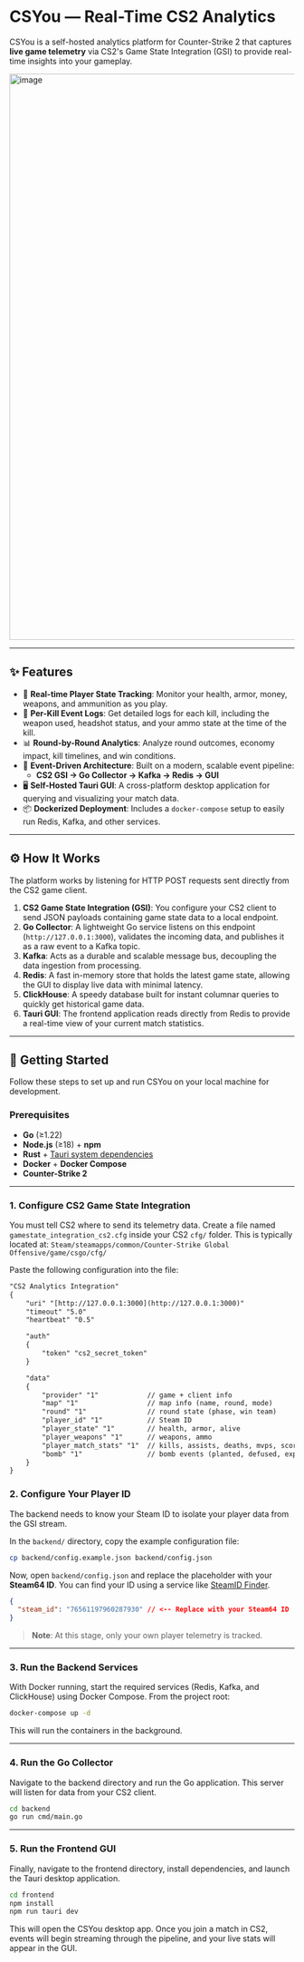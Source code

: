# CSYou — Real-Time CS2 Analytics

CSYou is a self-hosted analytics platform for Counter-Strike 2 that captures **live game telemetry** via CS2's Game State Integration (GSI) to provide real-time insights into your gameplay.

<img width="1908" height="999" alt="image" src="https://github.com/user-attachments/assets/890a1dcb-b7aa-4def-b98c-ee1c79edafa3" />

---

## ✨ Features

-   🎯 **Real-time Player State Tracking**: Monitor your health, armor, money, weapons, and ammunition as you play.
-   🔫 **Per-Kill Event Logs**: Get detailed logs for each kill, including the weapon used, headshot status, and your ammo state at the time of the kill.
-   📊 **Round-by-Round Analytics**: Analyze round outcomes, economy impact, kill timelines, and win conditions.
-   🚀 **Event-Driven Architecture**: Built on a modern, scalable event pipeline:
    -   **CS2 GSI → Go Collector → Kafka → Redis → GUI**
-   🖥 **Self-Hosted Tauri GUI**: A cross-platform desktop application for querying and visualizing your match data.
-   📦 **Dockerized Deployment**: Includes a `docker-compose` setup to easily run Redis, Kafka, and other services.

---

## ⚙️ How It Works

The platform works by listening for HTTP POST requests sent directly from the CS2 game client.

1.  **CS2 Game State Integration (GSI)**: You configure your CS2 client to send JSON payloads containing game state data to a local endpoint.
2.  **Go Collector**: A lightweight Go service listens on this endpoint (`http://127.0.0.1:3000`), validates the incoming data, and publishes it as a raw event to a Kafka topic.
3.  **Kafka**: Acts as a durable and scalable message bus, decoupling the data ingestion from processing.
4.  **Redis**: A fast in-memory store that holds the latest game state, allowing the GUI to display live data with minimal latency.
5.  **ClickHouse**: A speedy database built for instant columnar queries to quickly get historical game data.
6.  **Tauri GUI**: The frontend application reads directly from Redis to provide a real-time view of your current match statistics.

---

## 🔧 Getting Started

Follow these steps to set up and run CSYou on your local machine for development.

### Prerequisites

-   **Go** (≥1.22)
-   **Node.js** (≥18) + **npm**
-   **Rust** + [Tauri system dependencies](https://tauri.app/v1/guides/getting-started/prerequisites)
-   **Docker** + **Docker Compose**
-   **Counter-Strike 2**

---

### 1. Configure CS2 Game State Integration

You must tell CS2 where to send its telemetry data. Create a file named `gamestate_integration_cs2.cfg` inside your CS2 `cfg/` folder. This is typically located at:
`Steam/steamapps/common/Counter-Strike Global Offensive/game/csgo/cfg/`

Paste the following configuration into the file:

```txt
"CS2 Analytics Integration"
{
    "uri" "[http://127.0.0.1:3000](http://127.0.0.1:3000)"
    "timeout" "5.0"
    "heartbeat" "0.5"

    "auth"
    {
        "token" "cs2_secret_token"
    }

    "data"
    {
        "provider" "1"            // game + client info
        "map" "1"                 // map info (name, round, mode)
        "round" "1"               // round state (phase, win team)
        "player_id" "1"           // Steam ID
        "player_state" "1"        // health, armor, alive
        "player_weapons" "1"      // weapons, ammo
        "player_match_stats" "1"  // kills, assists, deaths, mvps, score
        "bomb" "1"                // bomb events (planted, defused, exploded)
    }
}
```
### 2. Configure Your Player ID

The backend needs to know your Steam ID to isolate your player data from the GSI stream.

In the `backend/` directory, copy the example configuration file:

```bash
cp backend/config.example.json backend/config.json
```

Now, open `backend/config.json` and replace the placeholder with your **Steam64 ID**. You can find your ID using a service like [SteamID Finder](https://steamid.io/).

```json
{
  "steam_id": "76561197960287930" // <-- Replace with your Steam64 ID
}
```

> **Note**: At this stage, only your own player telemetry is tracked.

---

### 3. Run the Backend Services

With Docker running, start the required services (Redis, Kafka, and ClickHouse) using Docker Compose. From the project root:

```bash
docker-compose up -d
```

This will run the containers in the background.

---

### 4. Run the Go Collector

Navigate to the backend directory and run the Go application. This server will listen for data from your CS2 client.

```bash
cd backend
go run cmd/main.go
```

---

### 5. Run the Frontend GUI

Finally, navigate to the frontend directory, install dependencies, and launch the Tauri desktop application.

```bash
cd frontend
npm install
npm run tauri dev
```

This will open the CSYou desktop app. Once you join a match in CS2, events will begin streaming through the pipeline, and your live stats will appear in the GUI.
